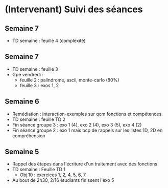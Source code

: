# (Intervenant) Suivi des séances

## Semaine 7

- TD semaine : feuille 4 (complexité)

## Semaine 7

- TD semaine : feuille 3
- Gpe vendredi : 
    - feuille 2 : palindrome, ascii, monte-carlo (80%)
    - feuille 3 : exos 1, 2  

## Semaine 6

- Remédiation : interaction-exemples sur qcm fonctions et compétences.
- TD semaine : feuille TD 2
- Fin séance groupe 3 : exo 1 (4), exo 2 (4), exo 3 (5), exo 4 (2)
- Fin séance groupe 2 : exo 1 mais bcp de rappels sur les listes 1D, 2D en compréhension

## Semaine 5

- Rappel des étapes dans l'écriture d'un traitement avec des fonctions
- TD semaine : Feuille TD 1
    - Obj.10 : exercices  1, 2, 4, 5, 6, 7.   
- Au bout de 2h30, 2/16 étudiants finissent l'exo 5    